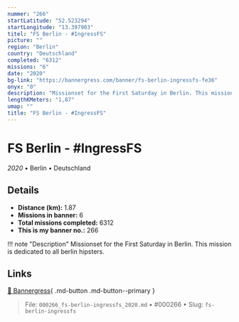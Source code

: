```yaml
---
nummer: "266"
startLatitude: "52.523294"
startLongitude: "13.397903"
titel: "FS Berlin - #IngressFS"
picture: ""
region: "Berlin"
country: "Deutschland"
completed: "6312"
missions: "6"
date: "2020"
bg-link: "https://bannergress.com/banner/fs-berlin-ingressfs-fe36"
onyx: "0"
description: "Missionset for the First Saturday in Berlin. This mission is dedicated to all berlin hipsters."
lengthKMeters: "1,87"
umap: ""
title: "FS Berlin - #IngressFS"
---
```

# FS Berlin - #IngressFS

*2020* • Berlin • Deutschland



## Details
- **Distance (km):** 1.87
- **Missions in banner:** 6
- **Total missions completed:** 6312
- **This is my banner no.:** 266


!!! note "Description"
    Missionset for the First Saturday in Berlin. This mission is dedicated to all berlin hipsters.



## Links
[🔗 Bannergress](https://bannergress.com/banner/fs-berlin-ingressfs-fe36){ .md-button .md-button--primary }



> File: `000266_fs-berlin-ingressfs_2020.md` • #000266 • Slug: `fs-berlin-ingressfs`
